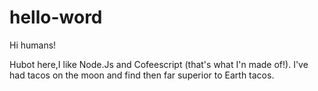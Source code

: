 # hello-word
Hi humans!

Hubot here,I like Node.Js and Cofeescript (that's what I'n made of!).
I've had tacos on the  moon and find then far superior to Earth tacos.
